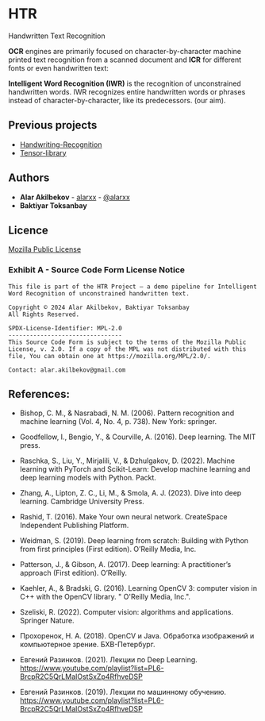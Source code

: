 # HTR
Handwritten Text Recognition

**OCR** engines are primarily focused on character-by-character machine printed text recognition from a scanned document and **ICR** for different fonts or even handwritten text:

**Intelligent Word Recognition (IWR)** is the recognition of unconstrained handwritten words. IWR recognizes entire handwritten words or phrases instead of character-by-character, like its predecessors. (our aim).

## Previous projects

- [Handwriting-Recognition](https://github.com/alarxx/Handwriting-Recognition)
- [Tensor-library](https://github.com/alarxx/Tensor-library)

## Authors

* **Alar Akilbekov** - [alarxx](https://github.com/alarxx) - [@alarxx](https://t.me/alarxx)
* **Baktiyar Toksanbay**

## Licence 

[Mozilla Public License](https://github.com/alarxx/HTR/blob/main/LICENSE)

### Exhibit A - Source Code Form License Notice
```
This file is part of the HTR Project – a demo pipeline for Intelligent Word Recognition of unconstrained handwritten text.

Copyright © 2024 Alar Akilbekov, Baktiyar Toksanbay
All Rights Reserved.

SPDX-License-Identifier: MPL-2.0
--------------------------------
This Source Code Form is subject to the terms of the Mozilla Public License, v. 2.0. If a copy of the MPL was not distributed with this file, You can obtain one at https://mozilla.org/MPL/2.0/.

Contact: alar.akilbekov@gmail.com
```


## References:

- Bishop, C. M., & Nasrabadi, N. M. (2006). Pattern recognition and machine learning (Vol. 4, No. 4, p. 738). New York: springer.
- Goodfellow, I., Bengio, Y., & Courville, A. (2016). Deep learning. The MIT press.
- Raschka, S., Liu, Y., Mirjalili, V., & Dzhulgakov, D. (2022). Machine learning with PyTorch and Scikit-Learn: Develop machine learning and deep learning models with Python. Packt.
- Zhang, A., Lipton, Z. C., Li, M., & Smola, A. J. (2023). Dive into deep learning. Cambridge University Press.

- Rashid, T. (2016). Make Your own neural network. CreateSpace Independent Publishing Platform.
- Weidman, S. (2019). Deep learning from scratch: Building with Python from first principles (First edition). O’Reilly Media, Inc.
- Patterson, J., & Gibson, A. (2017). Deep learning: A practitioner’s approach (First edition). O’Reilly.

- Kaehler, A., & Bradski, G. (2016). Learning OpenCV 3: computer vision in C++ with the OpenCV library. " O'Reilly Media, Inc.".
- Szeliski, R. (2022). Computer vision: algorithms and applications. Springer Nature.
- Прохоренок, Н. А. (2018). OpenCV и Java. Обработка изображений и компьютерное зрение. БХВ-Петербург.

- Евгений Разинков. (2021). Лекции по Deep Learning. https://www.youtube.com/playlist?list=PL6-BrcpR2C5QrLMaIOstSxZp4RfhveDSP
- Евгений Разинков. (2019). Лекции по машинному обучению. https://www.youtube.com/playlist?list=PL6-BrcpR2C5QrLMaIOstSxZp4RfhveDSP

